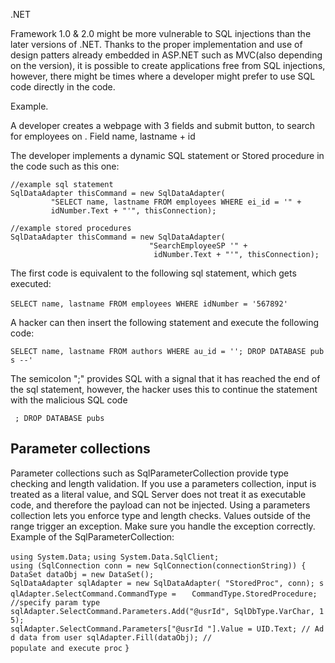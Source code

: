 .NET

Framework 1.0 & 2.0 might be more vulnerable to SQL injections than the
later versions of .NET. Thanks to the proper implementation and use of
design patters already embedded in ASP.NET such as MVC(also depending on
the version), it is possible to create applications free from SQL
injections, however, there might be times where a developer might prefer
to use SQL code directly in the code.

Example.

A developer creates a webpage with 3 fields and submit button, to search
for employees on . Field name, lastname + id

The developer implements a dynamic SQL statement or Stored procedure in
the code such as this one:

`//example sql statement`
`SqlDataAdapter thisCommand = new SqlDataAdapter(`
`         "SELECT name, lastname FROM employees WHERE ei_id = '" + `
`         idNumber.Text + "'", thisConnection);`

`//example stored procedures`
`SqlDataAdapter thisCommand = new SqlDataAdapter(`
`                               "SearchEmployeeSP '" + `
`                                idNumber.Text + "'", thisConnection);`

The first code is equivalent to the following sql statement, which gets
executed:

`SELECT name, lastname FROM employees WHERE idNumber = '567892'`
` `

A hacker can then insert the following statement and execute the
following code:

`SELECT name, lastname FROM authors WHERE au_id = ''; DROP DATABASE pubs --'`

The semicolon ";" provides SQL with a signal that it has reached the end
of the sql statement, however, the hacker uses this to continue the
statement with the malicious SQL code

` ; DROP DATABASE pubs`

## Parameter collections

Parameter collections such as SqlParameterCollection provide type
checking and length validation. If you use a parameters collection,
input is treated as a literal value, and SQL Server does not treat it as
executable code, and therefore the payload can not be injected. Using a
parameters collection lets you enforce type and length checks. Values
outside of the range trigger an exception. Make sure you handle the
exception correctly. Example of the SqlParameterCollection:

`using System.Data;`
`using System.Data.SqlClient;`
`using (SqlConnection conn = new SqlConnection(connectionString)) {`
`DataSet dataObj = new DataSet();`
`SqlDataAdapter sqlAdapter = new SqlDataAdapter( "StoredProc", conn); sqlAdapter.SelectCommand.CommandType =   `
`CommandType.StoredProcedure;`
`//specify param type`
`sqlAdapter.SelectCommand.Parameters.Add("@usrId", SqlDbType.VarChar, 15);  `
`sqlAdapter.SelectCommand.Parameters["@usrId "].Value = UID.Text; // Add data from user sqlAdapter.Fill(dataObj); // `
`populate and execute proc`
`}`